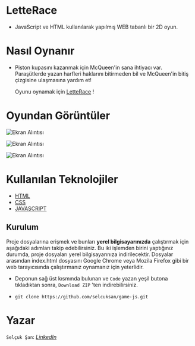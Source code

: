 ﻿


# LetteRace 
- JavaScript ve HTML kullanılarak yapılmış WEB tabanlı bir 2D oyun.

# Nasıl Oynanır
- Piston kupasını kazanmak için McQueen'in sana ihtiyacı var. 
Paraşütlerde yazan harfleri haklarını bitirmeden bil ve McQueen'in bitiş çizgisine ulaşmasına yardım et!

  Oyunu oynamak için [LetteRace](https://selcuksan.github.io/LetteRace-game-js/) !


# Oyundan Görüntüler

![Ekran Alıntısı](https://user-images.githubusercontent.com/56341239/117576926-51720a80-b0f0-11eb-9ddf-2fd843b66759.JPG)


![Ekran Alıntısı](https://user-images.githubusercontent.com/56341239/117576841-07892480-b0f0-11eb-8d06-8fd1890ca7e7.JPG)


![Ekran Alıntısı](https://user-images.githubusercontent.com/56341239/117576894-330c0f00-b0f0-11eb-91fd-122629bd3cf9.JPG)


# Kullanılan Teknolojiler
* [HTML](https://www.w3schools.com/html/default.asp) 
* [CSS](https://www.w3schools.com/css/default.asp) 
* [JAVASCRIPT](https://www.w3schools.com/js/default.asp)


## Kurulum
Proje dosyalarına erişmek ve bunları 	**yerel bilgisayarınızda** çalıştırmak için aşağıdaki adımları takip edebilirsiniz.
Bu iki işlemden birini yaptığınız durumda, proje dosyaları yerel bilgisayarınıza indirilecektir.  Dosyalar arasından index.html dosyasını Google Chrome veya Mozila Firefox gibi bir web tarayıcısında çalıştırmanız oynamanız için yeterlidir.

* Deponun sağ üst kısmında bulunan ve `Code` yazan yeşil butona tıkladıktan sonra, `Download ZIP` 'ten indirebilirsiniz.

*	``git clone https://github.com/selcuksan/game-js.git``

  
# Yazar

``Selçuk Şan``:   [*LinkedIn*](https://www.linkedin.com/in/selcuksan1/) 





